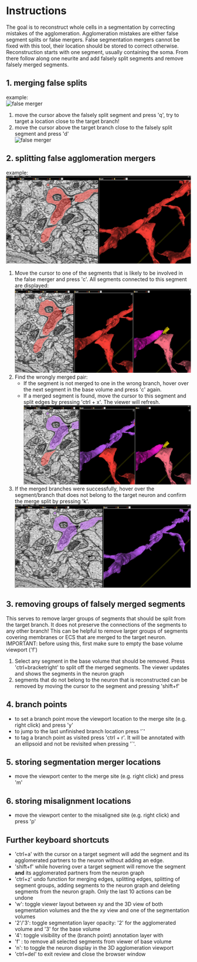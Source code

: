 # Instructions

The goal is to reconstruct whole cells in a segmentation by correcting mistakes of the agglomeration. Agglomeration mistakes are either false segment splits or false mergers. False segmentation mergers cannot be fixed with this tool, their location should be stored to correct otherwise.
Reconstruction starts with one segment, usually containing the soma. From there follow along one neurite and add falsely split segments and remove falsely merged segments.

## 1. merging false splits
example: <br/>
![false merger](/manual_pictures/FalseSplit.png)
1. move the cursor above the falsely split segment and press 'q', try to target a location close to the target branch!
2. move the cursor above the target branch close to the falsely split segment and press 'd' <br />
![false merger](/manual_pictures/FalseSplit_corrected.png)

## 2. splitting false agglomeration mergers
example: <br/>
![false merger](/manual_pictures/FalseMerger.png)
1. Move the cursor to one of the segments that is likely to be involved in the false merger and press 'c'. All segments connected to this segment are displayed:
![false merger](/manual_pictures/FalseMerger_connectedPartners.png)
2. Find the wrongly merged pair:
    * If the segment is not merged to one in the wrong branch, hover over the next segment in the base volume and press 'c' again.
    * If a merged segment is found, move the cursor to this segment and split edges by pressing 'ctrl + x'. The viewer will refresh. <br />
![false merger](/manual_pictures/FalseMerger_split.png)
3.  If the merged branches were successfully, hover over the segment/branch that does not belong to the target neuron and confirm the merge split by pressing 'k'. <br />
![false merger](/manual_pictures/FalseMerger_corrected.png)

## 3. removing groups of falsely merged segments
This serves to remove larger groups of segments that should be split from the target branch. It does not preserve the connections of the segments to any other branch! This can be helpful to remove larger groups of segments covering membranes or ECS that are merged to the target neuron.
IMPORTANT: before using this, first make sure to empty the base volume viewport ('f')
1. Select any segment in the base volume that should be removed. Press 'ctrl+bracketright' to split off the merged segments. The viewer updates and shows the segments in the neuron graph
2. segments that do not belong to the neuron that is reconstructed can be removed by moving the cursor to the segment and pressing 'shift+f'

## 4. branch points
* to set a branch point move the viewport location to the merge site (e.g. right click) and press 'y'
* to jump to the last unfinished branch location press '`'
* to tag a branch point as visited press 'ctrl + r'. It will be annotated with an ellipsoid and not be revisited when pressing '`'.

## 5. storing segmentation merger locations
* move the viewport center to the merge site (e.g. right click) and press 'm'

## 6. storing misalignment locations
* move the viewport center to the misaligned site (e.g. right click) and press 'p'

## Further keyboard shortcuts
* 'ctrl+a' with the cursor on a target segment will add the segment and its agglomerated partners to the neuron without adding an edge.
* 'shift+f' while hovering over a target segment will remove the segment __and__ its agglomerated partners from the neuron graph
* 'ctrl+z' undo function for merging edges, splitting edges, splitting of segment groups, adding segments to the neuron graph and deleting segments from the neuron graph. Only the last 10 actions can be undone
* 'w': toggle viewer layout between xy and the 3D view of both segmentation volumes and the the xy view and one of the segmentation volumes 
* '2'/'3': toggle segmentation layer opacity: '2' for the agglomerated volume and '3' for the base volume
* '4': toggle visibility of the (branch point) annotation layer with
* 'f' : to remove all selected segments from viewer of base volume
* 'n': to toggle the neuron display in the 3D agglomeration viewport
* 'ctrl+del' to exit review and close the browser window